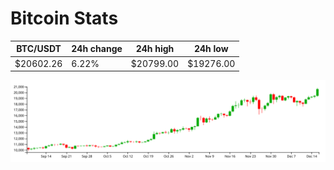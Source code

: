 # Bitcoin Stats

BTC/USDT|24h change|24h high|24h low|
|---|---|---|---|
|$20602.26|6.22%|$20799.00|$19276.00|

<img src="./chart.svg">
